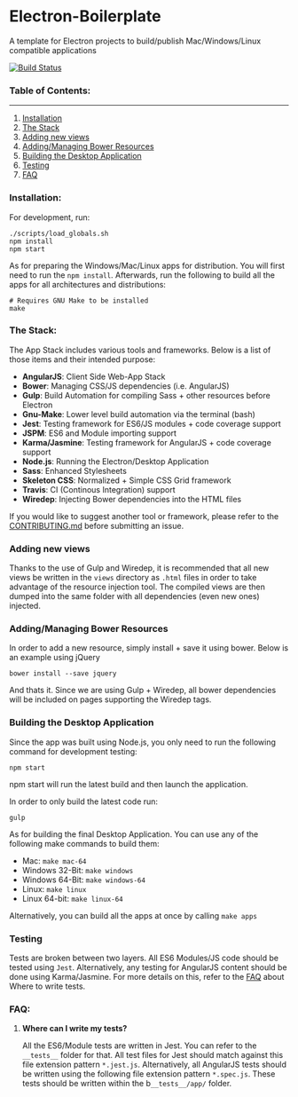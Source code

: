 # Electron-Boilerplate
A template for Electron projects to build/publish Mac/Windows/Linux compatible applications

[![Build Status](https://travis-ci.org/Stephn-R/Electron-Angular-Boilerplate.svg)](https://travis-ci.org/Stephn-R/Electron-Anguler-Boilerplate)

### Table of Contents:
---

1. [Installation](#install)
2. [The Stack](#stack)
3. [Adding new views](#views)
4. [Adding/Managing Bower Resources](#bower)
5. [Building the Desktop Application](#build-app)
6. [Testing](#testing)
7. [FAQ](#faq)

### <a name="install"></a> Installation:

For development, run:

```shell
./scripts/load_globals.sh
npm install
npm start
```

As for preparing the Windows/Mac/Linux apps for distribution. You will first need to run the ```npm install```. Afterwards, run the following to build all the apps for all architectures and distributions:

```shell
# Requires GNU Make to be installed
make
```

### <a name="stack"></a> The Stack:

The App Stack includes various tools and frameworks. Below is a list of those items and their intended purpose:

- **AngularJS**: Client Side Web-App Stack
- **Bower**: Managing CSS/JS dependencies (i.e. AngularJS)
- **Gulp**: Build Automation for compiling Sass + other resources before Electron
- **Gnu-Make**: Lower level build automation via the terminal (bash)
- **Jest**: Testing framework for ES6/JS modules + code coverage support
- **JSPM**: ES6 and Module importing support
- **Karma/Jasmine**: Testing framework for AngularJS + code coverage support
- **Node.js**: Running the Electron/Desktop Application
- **Sass**: Enhanced Stylesheets
- **Skeleton CSS**: Normalized + Simple CSS Grid framework
- **Travis**: CI (Continous Integration) support
- **Wiredep**: Injecting Bower dependencies into the HTML files

If you would like to suggest another tool or framework, please refer to the [CONTRIBUTING.md](/CONTRIBUTING.md) before submitting an issue.

### <a name="views"></a> Adding new views

Thanks to the use of Gulp and Wiredep, it is recommended that all new views be written in the `views` directory as `.html` files in order to take advantage of the resource injection tool. The compiled views are then dumped into the same folder with all dependencies (even new ones) injected.

### <a name="bower"></a> Adding/Managing Bower Resources

In order to add a new resource, simply install + save it using bower. Below is an example using jQuery

```shell
bower install --save jquery
```

And thats it. Since we are using Gulp + Wiredep, all bower dependencies will be included on pages supporting the Wiredep tags.

### <a name="build-app"></a> Building the Desktop Application

Since the app was built using Node.js, you only need to run the following command for development testing:

```shell
npm start
```

npm start will run the latest build and then launch the application.

In order to only build the latest code run:

```shell
gulp
```

As for building the final Desktop Application. You can use any of the following make commands to build them:

- Mac: `make mac-64`
- Windows 32-Bit: `make windows`
- Windows 64-Bit: `make windows-64`
- Linux: `make linux`
- Linux 64-bit: `make linux-64`

Alternatively, you can build all the apps at once by calling `make apps`

### <a name="testing"></a> Testing

Tests are broken between two layers. All ES6 Modules/JS code should be tested using `Jest`. Alternatively, any testing for AngularJS content should be done using Karma/Jasmine. For more details on this, refer to the [FAQ](#faq) about Where to write tests.

### <a name="faq"></a> FAQ:

1. **Where can I write my tests?**

    All the ES6/Module tests are written in Jest. You can refer to the ```__tests__``` folder for that. All test files for Jest should match against this file extension pattern ```*.jest.js```. Alternatively, all AngularJS tests should be written using the following file extension pattern ```*.spec.js```. These tests should be written within the b`__tests__/app/` folder.
